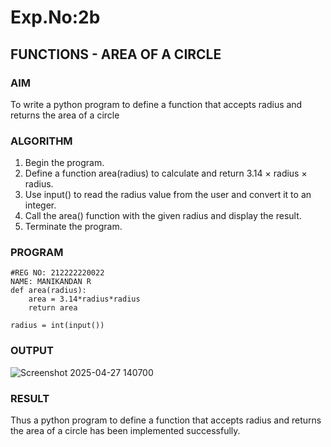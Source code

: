 # Exp.No:2b  
## FUNCTIONS - AREA OF A CIRCLE

### AIM  
To write a python program to define a function that accepts radius and returns the area of a circle

### ALGORITHM

1. Begin the program.
2. Define a function area(radius) to calculate and return 3.14 × radius × radius.
3. Use input() to read the radius value from the user and convert it to an integer.
4. Call the area() function with the given radius and display the result.
5. Terminate the program.

### PROGRAM
```
#REG NO: 212222220022
NAME: MANIKANDAN R
def area(radius):
    area = 3.14*radius*radius
    return area

radius = int(input()) 

```
### OUTPUT
![Screenshot 2025-04-27 140700](https://github.com/user-attachments/assets/a4908005-27e2-434a-8af5-0b0dbdbe84d9)

### RESULT
Thus a python program to define a function that accepts radius and returns the area of a circle has been implemented successfully.
